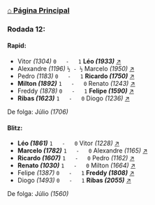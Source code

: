 ### [⌂ Página Principal](https://grupo-de-xadrez.github.io/)

### Rodada 12:

#### Rapid:

* Vitor *(1304)* `0   -   1` **Léo *(1933)*** [↗](https://www.lichess.org/HHOQWigg) 
* Alexandre *(1196)* `½ - ½` Marcelo *(1950)* [↗](https://www.lichess.org/EpHWeWxy) 
* Pedro *(1183)* `0   -   1` **Ricardo *(1750)*** [↗](https://www.lichess.org/3bvheiJ5) 
* **Milton *(1892)*** `1   -   0` Renato *(1243)* [↗](https://www.lichess.org/2RRLRxRt) 
* Freddy *(1878)* `0   -   1` **Felipe *(1590)*** [↗](https://www.lichess.org/RmTb2iD3) 
* **Ribas *(1623)*** `1   -   0` Diogo *(1236)* [↗](https://www.lichess.org/RsaJBLmG) 

De folga: Júlio *(1706)*

#### Blitz:

* **Léo *(1861)*** `1   -   0` Vitor *(1228)* [↗](https://www.lichess.org/EtDVxlHb) 
* **Marcelo *(1782)*** `1   -   0` Alexandre *(1165)* [↗](https://www.lichess.org/ual2NNE4) 
* **Ricardo *(1607)*** `1   -   0` Pedro *(1162)* [↗](https://www.lichess.org/7Nkr2iz9) 
* **Renato *(1030)*** `1   -   0` Milton *(1664)* [↗](https://www.lichess.org/hRqL9LVj) 
* Felipe *(1387)* `0   -   1` **Freddy *(1808)*** [↗](https://www.lichess.org/B0i0X5fg) 
* Diogo *(1493)* `0   -   1` **Ribas *(2055)*** [↗](https://www.lichess.org/ovy99Fgs) 

De folga: Júlio *(1560)*

